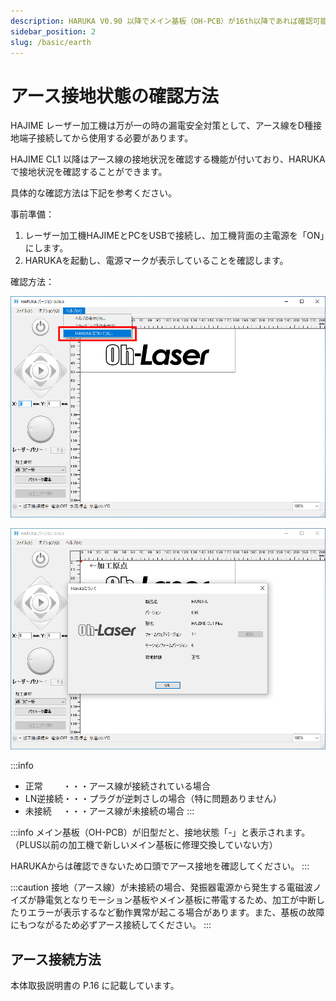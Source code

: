 ```yaml
---
description: HARUKA V0.90 以降でメイン基板（OH-PCB）が16th以降であれば確認可能
sidebar_position: 2
slug: /basic/earth
---
```


# アース接地状態の確認方法

HAJIME レーザー加工機は万が一の時の漏電安全対策として、アース線をD種接地端子接続してから使用する必要があります。

HAJIME CL1 以降はアース線の接地状況を確認する機能が付いており、HARUKAで接地状況を確認することができます。

具体的な確認方法は下記を参考ください。

事前準備：

1. レーザー加工機HAJIMEとPCをUSBで接続し、加工機背面の主電源を「ON」にします。
2. HARUKAを起動し、電源マークが表示していることを確認します。

確認方法：

![1. ヘルプの「HARUKA について」をクリックします。](/assets/20191015_07.png)

![2. 接地状態を確認します。](/assets/20191015_08.png)

:::info
* 正常　　 ・・・アース線が接続されている場合
* LN逆接続・・・プラグが逆刺さしの場合（特に問題ありません）
* 未接続　 ・・・アース線が未接続の場合
:::

:::info
メイン基板（OH-PCB）が旧型だと、接地状態「-」と表示されます。（PLUS以前の加工機で新しいメイン基板に修理交換していない方）

HARUKAからは確認できないため口頭でアース接地を確認してください。
:::

:::caution
接地（アース線）が未接続の場合、発振器電源から発生する電磁波ノイズが静電気となりモーション基板やメイン基板に帯電するため、加工が中断したりエラーが表示するなど動作異常が起こる場合があります。また、基板の故障にもつながるため必ずアース接続してください。
:::

## アース接続方法

本体取扱説明書の P.16 に記載しています。
